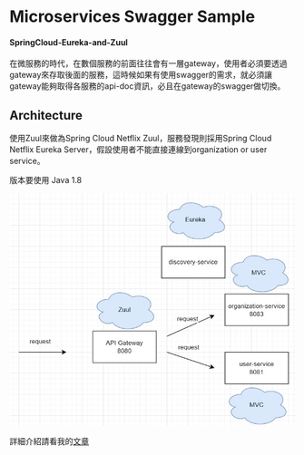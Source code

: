 # Microservices Swagger Sample 
#### SpringCloud-Eureka-and-Zuul
在微服務的時代，在數個服務的前面往往會有一層gateway，使用者必須要透過gateway來存取後面的服務，這時候如果有使用swagger的需求，就必須讓gateway能夠取得各服務的api-doc資訊，必且在gateway的swagger做切換。



## Architecture
使用Zuul來做為Spring Cloud Netflix Zuul，服務發現則採用Spring Cloud Netflix Eureka Server，假設使用者不能直接連線到organization or user service。

版本要使用 Java 1.8

![Architecture Diagram](Architecture.jpg)

詳細介紹請看我的[文章](https://believe67.medium.com/microservices-sample-with-swagger-ui-65996ed78fdc)

